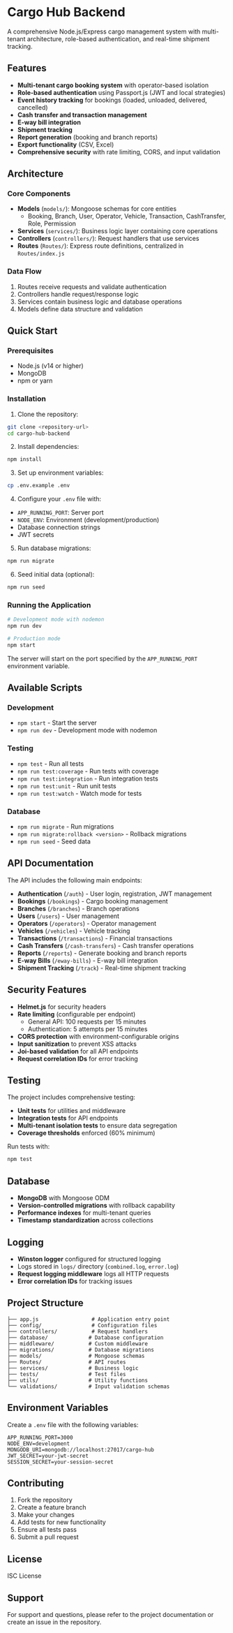 # Cargo Hub Backend

A comprehensive Node.js/Express cargo management system with multi-tenant architecture, role-based authentication, and real-time shipment tracking.

## Features

- **Multi-tenant cargo booking system** with operator-based isolation
- **Role-based authentication** using Passport.js (JWT and local strategies)
- **Event history tracking** for bookings (loaded, unloaded, delivered, cancelled)
- **Cash transfer and transaction management**
- **E-way bill integration**
- **Shipment tracking**
- **Report generation** (booking and branch reports)
- **Export functionality** (CSV, Excel)
- **Comprehensive security** with rate limiting, CORS, and input validation

## Architecture

### Core Components

- **Models** (`models/`): Mongoose schemas for core entities
  - Booking, Branch, User, Operator, Vehicle, Transaction, CashTransfer, Role, Permission
- **Services** (`services/`): Business logic layer containing core operations
- **Controllers** (`controllers/`): Request handlers that use services
- **Routes** (`Routes/`): Express route definitions, centralized in `Routes/index.js`

### Data Flow

1. Routes receive requests and validate authentication
2. Controllers handle request/response logic
3. Services contain business logic and database operations
4. Models define data structure and validation

## Quick Start

### Prerequisites

- Node.js (v14 or higher)
- MongoDB
- npm or yarn

### Installation

1. Clone the repository:
```bash
git clone <repository-url>
cd cargo-hub-backend
```

2. Install dependencies:
```bash
npm install
```

3. Set up environment variables:
```bash
cp .env.example .env
```

4. Configure your `.env` file with:
- `APP_RUNNING_PORT`: Server port
- `NODE_ENV`: Environment (development/production)
- Database connection strings
- JWT secrets

5. Run database migrations:
```bash
npm run migrate
```

6. Seed initial data (optional):
```bash
npm run seed
```

### Running the Application

```bash
# Development mode with nodemon
npm run dev

# Production mode
npm start
```

The server will start on the port specified by the `APP_RUNNING_PORT` environment variable.

## Available Scripts

### Development
- `npm start` - Start the server
- `npm run dev` - Development mode with nodemon

### Testing
- `npm test` - Run all tests
- `npm run test:coverage` - Run tests with coverage
- `npm run test:integration` - Run integration tests
- `npm run test:unit` - Run unit tests
- `npm run test:watch` - Watch mode for tests

### Database
- `npm run migrate` - Run migrations
- `npm run migrate:rollback <version>` - Rollback migrations
- `npm run seed` - Seed data

## API Documentation

The API includes the following main endpoints:

- **Authentication** (`/auth`) - User login, registration, JWT management
- **Bookings** (`/bookings`) - Cargo booking management
- **Branches** (`/branches`) - Branch operations
- **Users** (`/users`) - User management
- **Operators** (`/operators`) - Operator management
- **Vehicles** (`/vehicles`) - Vehicle tracking
- **Transactions** (`/transactions`) - Financial transactions
- **Cash Transfers** (`/cash-transfers`) - Cash transfer operations
- **Reports** (`/reports`) - Generate booking and branch reports
- **E-way Bills** (`/eway-bills`) - E-way bill integration
- **Shipment Tracking** (`/track`) - Real-time shipment tracking

## Security Features

- **Helmet.js** for security headers
- **Rate limiting** (configurable per endpoint)
  - General API: 100 requests per 15 minutes
  - Authentication: 5 attempts per 15 minutes
- **CORS protection** with environment-configurable origins
- **Input sanitization** to prevent XSS attacks
- **Joi-based validation** for all API endpoints
- **Request correlation IDs** for error tracking

## Testing

The project includes comprehensive testing:

- **Unit tests** for utilities and middleware
- **Integration tests** for API endpoints
- **Multi-tenant isolation tests** to ensure data segregation
- **Coverage thresholds** enforced (60% minimum)

Run tests with:
```bash
npm test
```

## Database

- **MongoDB** with Mongoose ODM
- **Version-controlled migrations** with rollback capability
- **Performance indexes** for multi-tenant queries
- **Timestamp standardization** across collections

## Logging

- **Winston logger** configured for structured logging
- Logs stored in `logs/` directory (`combined.log`, `error.log`)
- **Request logging middleware** logs all HTTP requests
- **Error correlation IDs** for tracking issues

## Project Structure

```
├── app.js                 # Application entry point
├── config/                # Configuration files
├── controllers/           # Request handlers
├── database/             # Database configuration
├── middleware/           # Custom middleware
├── migrations/           # Database migrations
├── models/               # Mongoose schemas
├── Routes/               # API routes
├── services/             # Business logic
├── tests/                # Test files
├── utils/                # Utility functions
└── validations/          # Input validation schemas
```

## Environment Variables

Create a `.env` file with the following variables:

```env
APP_RUNNING_PORT=3000
NODE_ENV=development
MONGODB_URI=mongodb://localhost:27017/cargo-hub
JWT_SECRET=your-jwt-secret
SESSION_SECRET=your-session-secret
```

## Contributing

1. Fork the repository
2. Create a feature branch
3. Make your changes
4. Add tests for new functionality
5. Ensure all tests pass
6. Submit a pull request

## License

ISC License

## Support

For support and questions, please refer to the project documentation or create an issue in the repository.